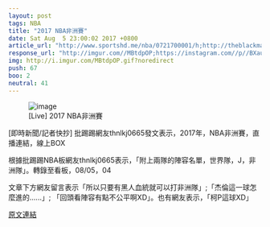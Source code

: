 ```yaml
---
layout: post
tags: NBA
title: "2017 NBA非洲賽"
date: Sat Aug  5 23:00:02 2017 +0800
article_url: "http://www.sportshd.me/nba/0721700001/h;http://theblackmamba.comlu.com/nba2;http://stats.nba.com/africa2017"
response_url: "http://imgur.com//MBtdpOP;https://instagram.com//p//BXauf2qFqsg;https://www.instagram.com//p//BXbRhrZDBxE;https://www.instagram.com//p//BXbPo0jDJ4P"
img: http://i.imgur.com/MBtdpOP.gif?noredirect
push: 67
boo: 2
neutral: 41
---
```


<figure>
<img src="http://i.imgur.com/MBtdpOP.gif?noredirect" alt="image">
<figcaption>
[Live] 2017 NBA非洲賽
</figcaption>
</figure>



[即時新聞/記者快抄] 批踢踢網友thnlkj0665發文表示，2017年，NBA非洲賽，直播連結，線上BOX

根據批踢踢NBA板網友thnlkj0665表示，「附上兩隊的陣容名單，世界隊，J，非洲隊」。轉錄至看板，08/05，04

文章下方網友留言表示「所以只要有黑人血統就可以打非洲隊」;「杰倫這一球怎麼進的......」; 「回頭看陣容有點不公平啊XD」。也有網友表示，「柯P這球XD」

<a href = "https://www.ptt.cc/bbs/NBA/M.1501945209.A.0EA.html">原文連結</a>

